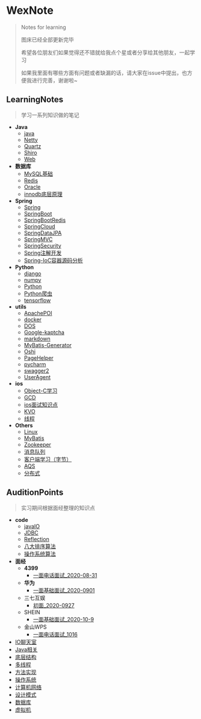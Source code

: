 # WexNote
> Notes for learning
>
> 图床已经全部更新完毕
>
> 希望各位朋友们如果觉得还不错就给我点个星或者分享给其他朋友，一起学习
>
> 如果我里面有哪些方面有问题或者缺漏的话，请大家在issue中提出，也方便我进行完善，谢谢啦~

## LearningNotes

>学习一系列知识做的笔记

- **Java**
  - [java](./LearningNotes/Java/java.md)
  - [Netty](./LearningNotes/Java/Netty.md)
  - [Quartz](./LearningNotes/Java/Quartz.md)
  - [Shiro](./LearningNotes/Java/Shiro.md)
  - [Web](./LearningNotes/Java/Web.md)
- **数据库**
  - [MySQL基础](./LearningNotes/数据库/MySQL基础.md)
  - [Redis](./LearningNotes/数据库/Redis.md)
  - [Oracle](./LearningNotes/数据库/Oracle.md)
  - [innodb底层原理](./LearningNotes/数据库/innodb底层原理.md)
- **Spring**
  - [Spring](./LearningNotes/Spring/Spring.md)
  - [SpringBoot](./LearningNotes/Spring/SpringBoot.md)
  - [SpringBootRedis](./LearningNotes/Spring/SpringBootRedis.md)
  - [SpringCloud](./LearningNotes/Spring/SpringCloud.md)
  - [SpringDataJPA](./LearningNotes/Spring/SpringDataJPA.md)
  - [SpringMVC](./LearningNotes/Spring/SpringMVC.md)
  - [SpringSecurity](./LearningNotes/Spring/SpringSecurity.md)
  - [Spring注解开发](./LearningNotes/Spring/Spring注解开发.md)
  - [Spring-IoC容器源码分析](./LearningNotes/Spring/Spring-IoC容器源码分析.md)
- **Python**
  - [django](./LearningNotes/python/django.md)
  - [numpy](./LearningNotes/python/numpy.md)
  - [Python](./LearningNotes/python/Python.md)
  - [Python爬虫](./LearningNotes/python/Python爬虫.md)
  - [tensorflow](./LearningNotes/python/tensorflow.md)
- **utils**
  - [ApachePOI](./LearningNotes/utils/ApachePOI.md)
  - [docker](./LearningNotes/utils/docker.md)
  - [DOS](./LearningNotes/utils/DOS.md)
  - [Google-kaptcha](./LearningNotes/utils/Google-kaptcha.md)
  - [markdown](./LearningNotes/utils/markdown.md)
  - [MyBatis-Generator](./LearningNotes/utils/MyBatis-Generator.md)
  - [Oshi](./LearningNotes/utils/Oshi.md)
  - [PageHelper](./LearningNotes/utils/PageHelper.md)
  - [pycharm](./LearningNotes/utils/pycharm.md)
  - [swagger2](./LearningNotes/utils/swagger2.md)
  - [UserAgent](./LearningNotes/utils/UserAgent)
- **ios**
  - [Object-C学习](./LearningNotes/ios/Object-C学习.md)
  - [GCD](./LearningNotes/ios/GCD.md)
  - [ios面试知识点](./LearningNotes/ios/ios面试知识点.md)
  - [KVO](./LearningNotes/ios/KVO.md)
  - [线程](./LearningNotes/ios/线程.md)
- **Others**
  - [Linux](./LearningNotes/others/Linux.md)
  - [MyBatis](./LearningNotes/others/MyBatis.md)
  - [Zookeeper](./LearningNotes/others/Zookeeper.md)
  - [消息队列](./LearningNotes/others/消息队列.md)
  - [客户端学习（字节）](./LearningNotes/others/客户端学习（字节）.md)
  - [AQS](./LearningNotes/others/AQS.md)
  - [分布式](./LearningNotes/others/分布式.md)







## AuditionPoints

>实习期间根据面经整理的知识点



- **code**
  - [javaIO](./AuditionPoints/code/javaIO)
  - [JDBC](./AuditionPoints/code/JDBC)
  - [Reflection](./AuditionPoints/code/Reflection)
  - [八大排序算法](./AuditionPoints/code/八大排序算法)
  - [操作系统算法](./AuditionPoints/code/操作系统算法)
- **面经**
  - **4399**
    - [一面电话面试_2020-08-31](./AuditionPoints/面经/4399/一面电话面试_2020-08-31.md)
  - **华为**
    - [一面基础面试_2020-0901](./AuditionPoints/面经/华为/一面基础面试_2020-0901.md)
  - 三七互娱
    - [初面_2020-0927](./AuditionPoints/面经/三七互娱/初面_2020-0927.md)
  - SHEIN
    - [一面基础面试_2020-10-9](./AuditionPoints/面经/SHEIN/一面基础面试_2020-10-9.md)
  - 金山WPS
    - [一面电话面试_1016](./AuditionPoints/面经/金山WPS/一面电话面试_1016.md)
- [IO聊天室](./AuditionPoints/IO聊天室.md)
- [Java相关](./AuditionPoints/Java相关.md)
- [底层结构](./AuditionPoints/底层结构.md)
- [多线程](./AuditionPoints/多线程.md)
- [方法实现](./AuditionPoints/方法实现.md)
- [操作系统](./AuditionPoints/操作系统.md)
- [计算机网络](./AuditionPoints/计算机网络.md)
- [设计模式](./AuditionPoints/设计模式.md)
- [数据库](./AuditionPoints/数据库.md)
- [虚拟机](./AuditionPoints/虚拟机.md)


